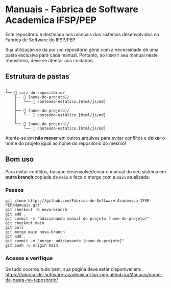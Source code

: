 # Manuais -  Fabrica de Software Academica IFSP/PEP

Este repositório é destinado aos manuais dos sistemas desenvolvidos na Fabrica de Software do IFSP/PEP.

Sua utilização se dá por um repositório geral com a necessidade de uma pasta exclusiva para cada manual. Portanto, ao inserir seu manual neste repositório, deve se atentar aos cuidados:

## Estrutura de pastas

```
.
└── 📂 raiz do repositório/
    ├── 📂 [nome-do-projeto]/
    │   └── 📄 conteúdo-estático.[html/js/md]
    │
    ├── 📂 [nome-do-projeto]/
    │   └── 📄 conteúdo-estático.[html/js/md]
    │
    └── 📂 [nome-do-projeto]/
        └── 📄 conteúdo-estático.[html/js/md]
```

Atente-se em **não mexer** em outros arquivos para evitar conflitos e deixar o nome do projeto igual ao nome do repositório do mesmo!

## Bom uso

Para evitar conflitos, busque desenvolver/colar o manual do seu sistema em **outra branch** copiada da `main` e faça o merge com a `main` atualizada:

### Passos

```
git clone https://github.com/Fabrica-de-Software-Academica-IFSP-PEP/Manuais.git`
git checkout -b nova-branch
git add .
git commit -m "adicionando manual do projeto [nome-do-projeto]"
git checkout main
git pull
git merge main nova-branch
git add .
git commit -m "merge: adicionando [nome-do-projeto]"
git push -u origin main
```

### Acesse e verifique

Se tudo ocorreu tudo bem, sua página deve estar disponível em:
https://fabrica-de-software-academica-ifsp-pep.github.io/Manuais/nome-da-pasta-no-repositorio/